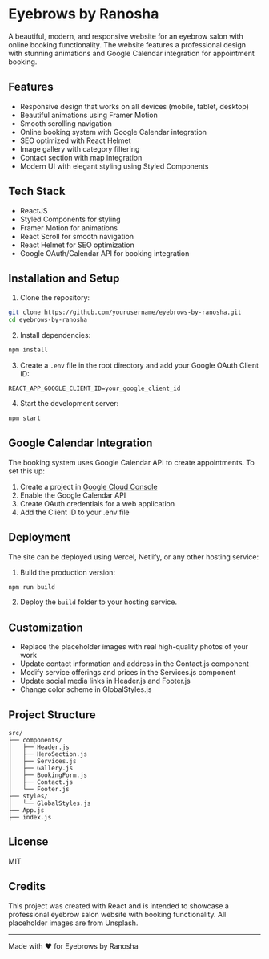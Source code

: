 # Eyebrows by Ranosha

A beautiful, modern, and responsive website for an eyebrow salon with online booking functionality. The website features a professional design with stunning animations and Google Calendar integration for appointment booking.

## Features

- Responsive design that works on all devices (mobile, tablet, desktop)
- Beautiful animations using Framer Motion
- Smooth scrolling navigation
- Online booking system with Google Calendar integration
- SEO optimized with React Helmet
- Image gallery with category filtering
- Contact section with map integration
- Modern UI with elegant styling using Styled Components

## Tech Stack

- ReactJS
- Styled Components for styling
- Framer Motion for animations
- React Scroll for smooth navigation
- React Helmet for SEO optimization
- Google OAuth/Calendar API for booking integration

## Installation and Setup

1. Clone the repository:
```bash
git clone https://github.com/yourusername/eyebrows-by-ranosha.git
cd eyebrows-by-ranosha
```

2. Install dependencies:
```bash
npm install
```

3. Create a `.env` file in the root directory and add your Google OAuth Client ID:
```
REACT_APP_GOOGLE_CLIENT_ID=your_google_client_id
```

4. Start the development server:
```bash
npm start
```

## Google Calendar Integration

The booking system uses Google Calendar API to create appointments. To set this up:

1. Create a project in [Google Cloud Console](https://console.cloud.google.com/)
2. Enable the Google Calendar API
3. Create OAuth credentials for a web application
4. Add the Client ID to your .env file

## Deployment

The site can be deployed using Vercel, Netlify, or any other hosting service:

1. Build the production version:
```bash
npm run build
```

2. Deploy the `build` folder to your hosting service.

## Customization

- Replace the placeholder images with real high-quality photos of your work
- Update contact information and address in the Contact.js component
- Modify service offerings and prices in the Services.js component
- Update social media links in Header.js and Footer.js
- Change color scheme in GlobalStyles.js

## Project Structure

```
src/
├── components/
│   ├── Header.js
│   ├── HeroSection.js
│   ├── Services.js
│   ├── Gallery.js
│   ├── BookingForm.js
│   ├── Contact.js
│   └── Footer.js
├── styles/
│   └── GlobalStyles.js
├── App.js
├── index.js
```

## License

MIT

## Credits

This project was created with React and is intended to showcase a professional eyebrow salon website with booking functionality. All placeholder images are from Unsplash.

---

Made with ❤️ for Eyebrows by Ranosha
